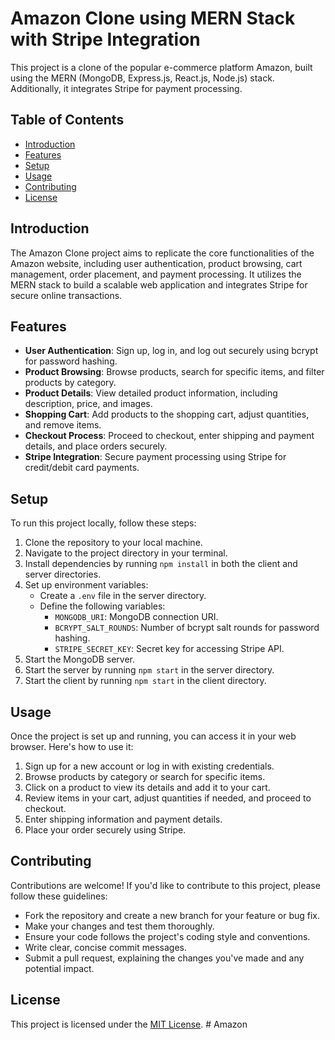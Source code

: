 # Amazon Clone using MERN Stack with Stripe Integration

This project is a clone of the popular e-commerce platform Amazon, built using the MERN (MongoDB, Express.js, React.js, Node.js) stack. Additionally, it integrates Stripe for payment processing.

## Table of Contents

- [Introduction](#introduction)
- [Features](#features)
- [Setup](#setup)
- [Usage](#usage)
- [Contributing](#contributing)
- [License](#license)

## Introduction

The Amazon Clone project aims to replicate the core functionalities of the Amazon website, including user authentication, product browsing, cart management, order placement, and payment processing. It utilizes the MERN stack to build a scalable web application and integrates Stripe for secure online transactions.

## Features

- **User Authentication**: Sign up, log in, and log out securely using bcrypt for password hashing.
- **Product Browsing**: Browse products, search for specific items, and filter products by category.
- **Product Details**: View detailed product information, including description, price, and images.
- **Shopping Cart**: Add products to the shopping cart, adjust quantities, and remove items.
- **Checkout Process**: Proceed to checkout, enter shipping and payment details, and place orders securely.
- **Stripe Integration**: Secure payment processing using Stripe for credit/debit card payments.

## Setup

To run this project locally, follow these steps:

1. Clone the repository to your local machine.
2. Navigate to the project directory in your terminal.
3. Install dependencies by running `npm install` in both the client and server directories.
4. Set up environment variables:
   - Create a `.env` file in the server directory.
   - Define the following variables:
     - `MONGODB_URI`: MongoDB connection URI.
     - `BCRYPT_SALT_ROUNDS`: Number of bcrypt salt rounds for password hashing.
     - `STRIPE_SECRET_KEY`: Secret key for accessing Stripe API.
5. Start the MongoDB server.
6. Start the server by running `npm start` in the server directory.
7. Start the client by running `npm start` in the client directory.

## Usage

Once the project is set up and running, you can access it in your web browser. Here's how to use it:

1. Sign up for a new account or log in with existing credentials.
2. Browse products by category or search for specific items.
3. Click on a product to view its details and add it to your cart.
4. Review items in your cart, adjust quantities if needed, and proceed to checkout.
5. Enter shipping information and payment details.
6. Place your order securely using Stripe.

## Contributing

Contributions are welcome! If you'd like to contribute to this project, please follow these guidelines:

- Fork the repository and create a new branch for your feature or bug fix.
- Make your changes and test them thoroughly.
- Ensure your code follows the project's coding style and conventions.
- Write clear, concise commit messages.
- Submit a pull request, explaining the changes you've made and any potential impact.

## License

This project is licensed under the [MIT License](LICENSE).
#   A m a z o n  
 